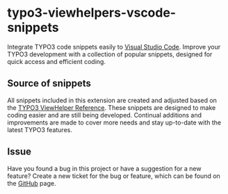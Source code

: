# typo3-viewhelpers-vscode-snippets

Integrate TYPO3 code snippets easily to [Visual Studio Code](https://code.visualstudio.com). Improve your TYPO3 development with a collection of popular snippets, designed for quick access and efficient coding.

## Source of snippets

All snippets included in this extension are created and adjusted based on the [TYPO3 ViewHelper Reference](https://docs.typo3.org/other/typo3/view-helper-reference/main/en-us/). These snippets are designed to make coding easier and are still being developed. Continual additions and improvements are made to cover more needs and stay up-to-date with the latest TYPO3 features.

## Issue

Have you found a bug in this project or have a suggestion for a new feature? Create a new ticket for the bug or feature, which can be found on the [GitHub](https://github.com/krudi/typo3-viewhelpers-vscode-snippets/issues) page.
